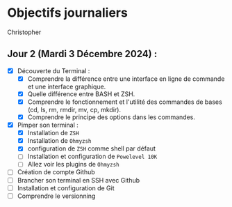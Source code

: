 # Objectifs journaliers

Christopher

## Jour 2 (Mardi 3 Décembre 2024) :

- [x] Découverte du Terminal :
  - [x] Comprendre la différence entre une interface en ligne de commande et une interface graphique.
  - [x] Quelle différence entre BASH et ZSH.
  - [x] Comprendre le fonctionnement et l'utilité des commandes de bases (cd, ls, rm, rmdir, mv, cp, mkdir).
  - [x] Comprendre le principe des options dans les commandes.
- [x] Pimper son terminal :
  - [x] Installation de `ZSH`
  - [x] Installation de `Ohmyzsh`
  - [x] configuration de `ZSH` comme shell par défaut
  - [ ] Installation et configuration de `Powelevel 10K`
  - [ ] Allez voir les plugins de `Ohmyzsh`
- [ ] Création de compte Github
- [ ] Brancher son terminal en SSH avec Github
- [ ] Installation et configuration de Git
- [ ] Comprendre le versionning
